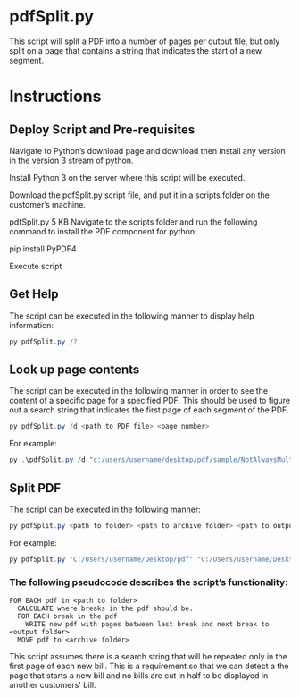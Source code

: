 # pdfSplit.py
This script will split a PDF into a number of pages per output file, but only split on a page that contains a string that indicates the start of a new segment.

# Instructions  

## Deploy Script and Pre-requisites
Navigate to Python’s download page and download then install any version in the version 3 stream of python.

Install Python 3 on the server where this script will be executed.

Download the pdfSplit.py script file, and put it in a scripts folder on the customer’s machine.

pdfSplit.py
5 KB
Navigate to the scripts folder and run the following command to install the PDF component for python:

pip install PyPDF4


Execute script

## Get Help
The script can be executed in the following manner to display help information:

```powershell
py pdfSplit.py /?
```

## Look up page contents
The script can be executed in the following manner in order to see the content of a specific page for a specified PDF.  This should be used to figure out a search string that indicates the first page of each segment of the PDF.

```powershell
py pdfSplit.py /d <path to PDF file> <page number>
```

For example:
```powershell
py .\pdfSplit.py /d "c:/users/username/desktop/pdf/sample/NotAlwaysMultipageBill.pdf" 2
```

## Split PDF
The script can be executed in the following manner:

```powershell
py pdfSplit.py <path to folder> <path to archive folder> <path to output> <string to be present on first page of bill> <ideal chunk size>
```

For example:
```powershell
py pdfSplit.py "C:/Users/username/Desktop/pdf" "C:/Users/username/Desktop/pdf/archive" "C:/Users/username/Desktop/pdf/output" CustomerAccountNumber "2"
```
### The following pseudocode describes the script’s functionality:

```pseudocode
FOR EACH pdf in <path to folder>
  CALCULATE where breaks in the pdf should be.
  FOR EACH break in the pdf
    WRITE new pdf with pages between last break and next break to <output folder>
  MOVE pdf to <archive folder>
```

This script assumes there is a search string that will be repeated only in the first page of each new bill.  This is a requirement so that we can detect a the page that starts a new bill and no bills are cut in half to be displayed in another customers' bill.

